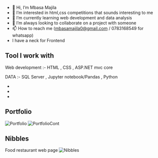 - 👋 Hi, I’m Mbasa Majila
- 👀 I’m interested in html,css competitions that sounds interesting to me 
- 🌱 I’m currently learning web development and data analysis
- 💞️ I’m always looking to collaborate on a project with someone
- 📫 How to reach me (mbasamajila0@gmail.com / 0783168549 for whatsapp)
- I have a neck for Frontend 

  

Tool I work with
-

Web development :- HTML
                , CSS
                , ASP.NET mvc core



                              
DATA :- SQL Server
     , Jupyter notebook/Pandas
     , Python

-
-
-

Portfolio
-
![Portfolio](https://github.com/Mbasa-Mj/Mbasa-Mj/assets/152037295/d1378e4c-9643-4d15-8776-a797d9e51a6d)
![PortfolioCont](https://github.com/Mbasa-Mj/Mbasa-Mj/assets/152037295/622aa2fa-5c30-4ea4-952b-5755212dd6af)








Nibbles
-
Food restaurant web page
![Nibbles](https://github.com/Mbasa-Mj/Mbasa-Mj/assets/152037295/f11ddade-97fc-4275-b4a7-37cad000c989)





